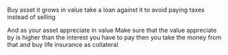 Buy asset it grows in value take a loan against it to avoid paying taxes instead of selling  
  
  
And as your asset appreciate in value Make sure that the value appreciate by is higher than the interest you have to pay then you take the money from that and buy life insurance as collateral